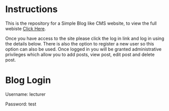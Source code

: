 # Instructions
This is the repository for a Simple Blog like CMS website, to view the full webiste [Click Here](http://doc.gold.ac.uk/~ma301co/SimpleBlogCMS/). 

Once you have access to the site please click the log in link and log in using the details below. There is also the option to register a new user so this option can also be used. Once logged in you will be granted administrative privileges which allow you to add posts, view post, edit post and delete post.  

# Blog Login
Username: lecturer

Password: test
